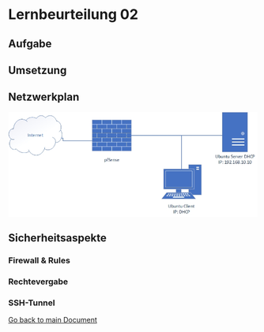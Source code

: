 # Lernbeurteilung 02

## Aufgabe

## Umsetzung

## Netzwerkplan
<img align="center" width="" height="" src="./img/../../img/Netzplan1.jpg" alt="Netzplan">

## Sicherheitsaspekte

### Firewall & Rules

### Rechtevergabe

### SSH-Tunnel





[Go back to main Document](https://github.com/Daddey69/Modul_300/blob/master/README.md)
